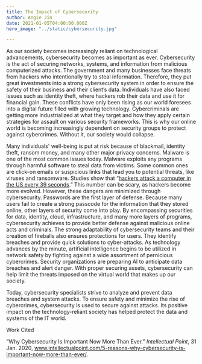 ```yaml
---
title: The Impact of Cybersecurity
author: Angie Jin
date: 2021-01-05T04:00:00.000Z
hero_image: "../static/cybersecurity.jpg"

---
```

As our society becomes increasingly reliant on technological advancements, cybersecurity becomes as important as ever. Cybersecurity is the act of securing networks, systems, and information from malicious computerized attacks. The government and many businesses face threats from hackers who intentionally try to steal information. Therefore, they put great investments into a strong cybersecurity system in order to ensure the safety of their business and their client’s data. Individuals have also faced issues such as identity theft, where hackers rob their data and use it for financial gain. These conflicts have only been rising as our world foresees into a digital future filled with growing technology. Cybercriminals are getting more industrialized at what they target and how they apply certain strategies for assault on various security frameworks. This is why our online world is becoming increasingly dependent on security groups to protect against cybercrimes. Without it, our society would collapse.

Many individuals' well-being is put at risk because of blackmail, identity theft, ransom money, and many other major privacy concerns. Malware is one of the most common issues today. Malware exploits any programs through harmful software to steal data from victims. Some common ones are click-on emails or suspicious links that lead you to potential threats, like viruses and ransomware. Studies show that “[hackers attack a computer in the US every 39 seconds](https://www.securitymagazine.com/articles/87787-hackers-attack-every-39-seconds).” This number can be scary, as hackers become more evolved. However, these dangers are minimized through cybersecurity. Passwords are the first layer of defense. Because many users fail to create a strong passcode for the information that they stored online, other layers of security come into play. By encompassing securities for data, identity, cloud, infrastructure, and many more layers of programs, cybersecurity achieves to provide better defense against malicious online acts and criminals. The strong adaptability of cybersecurity teams and their creation of fireballs also ensures protections for users. They identify breaches and provide quick solutions to cyber-attacks. As technology advances by the minute, artificial intelligence begins to be utilized in network safety by fighting against a wide assortment of pernicious cybercrimes. Security organizations are preparing AI to anticipate data breaches and alert danger. With proper securing assets, cybersecurity can help limit the threats imposed on the virtual world that makes up our society.

Today, cybersecurity specialists strive to analyze and prevent data breaches and system attacks. To ensure safety and minimize the rise of cybercrimes, cybersecurity is used to secure against attacks. Its positive impact on the technology-reliant society has helped protect the data and systems of the IT world.

Work Cited

“Why Cybersecurity Is Important Now More Than Ever.” _Intellectual Point_, 31 Jan. 2020, www.intellectualpoint.com/5-reasons-why-cybersecurity-is-important-now-more-than-ever/.